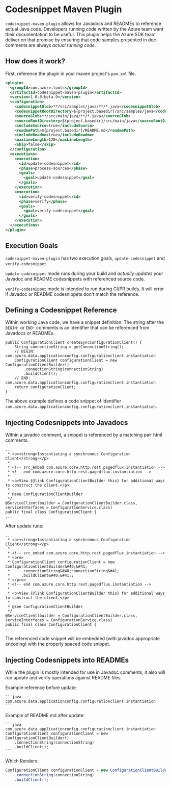 # Codesnippet Maven Plugin

`codesnippet-maven-plugin` allows for Javadocs and READMEs to reference actual Java code. Developers running code 
written by the Azure team want their documentation to be useful. This plugin helps the Azure SDK team deliver on 
that promise by ensuring that code samples presented in doc-comments are always _actual running code_.

## How does it work?

First, reference the plugin in your maven project's `pom.xml` file.

```xml
<plugin>
  <groupId>com.azure.tools</groupId>
  <artifactId>codesnippet-maven-plugin</artifactId>
  <version>1.0.0-beta.9</version>
  <configuration>
    <codesnippetGlob>**/src/samples/java/**/*.java</codesnippetGlob>
    <codesnippetRootDirectory>${project.basedir}/src/samples/java</codesnippetRootDirectory>
    <sourceGlob>**/src/main/java/**/*.java</sourceGlob>
    <sourceRootDirectory>${project.basedir}/src/main/java</sourceRootDirectory>
    <includeSource>true</includeSource>
    <readmePath>${project.basedir}/README.md</readmePath>
    <includeReadme>true</includeReadme>
    <maxLineLength>120</maxLineLength>
    <skip>false</skip>
  </configuration>
  <executions>
    <execution>
      <id>update-codesnippet</id>
      <phase>process-sources</phase>
      <goals>
        <goal>update-codesnippet</goal>
      </goals>
    </execution>
    <execution>
      <id>verify-codesnippet</id>
      <phase>verify</phase>
      <goals>
        <goal>verify-codesnippet</goal>
      </goals>
    </execution>
  </executions>
</plugin>

```

## Execution Goals

`codesnippet-maven-plugin` has two execution goals, `update-codesnippet` and `verify-codesnippet`.

`update-codesnippet` mode runs during your build and _actually updates_ your Javadoc and README codesnippets with 
referenced source code.

`verify-codesnippet` mode is intended to run during CI/PR builds. It will error if Javadoc or README codesnippets don't 
match the reference.

## Defining a Codesnippet Reference

Within working Java code, we have a snippet definition. The string after the `BEGIN:` or `END:` comments is an 
identifier that can be referenced from Javadocs or READMEs.

```
public ConfigurationClient createSyncConfigurationClient() {
    String connectionString = getConnectionString();
    // BEGIN: com.azure.data.applicationconfig.configurationclient.instantiation
    ConfigurationClient configurationClient = new ConfigurationClientBuilder()
        .connectionString(connectionString)
        .buildClient();
    // END: com.azure.data.applicationconfig.configurationclient.instantiation
    return configurationClient;
}
```

The above example defines a code snippet of identifier `com.azure.data.applicationconfig.configurationclient.instantiation`.

## Injecting Codesnippets into Javadocs

Within a javadoc comment, a snippet is referenced by a matching pair html comments.

```
...
 * <p><strong>Instantiating a synchronous Configuration Client</strong></p>
 * 
 * <!-- src_embed com.azure.core.http.rest.pagedflux.instantiation -->
 * <!-- end com.azure.core.http.rest.pagedflux.instantiation -->
 *
 * <p>View {@link ConfigurationClientBuilder this} for additional ways to construct the client.</p>
 *
 * @see ConfigurationClientBuilder
 */
@ServiceClient(builder = ConfigurationClientBuilder.class, serviceInterfaces = ConfigurationService.class)
public final class ConfigurationClient {
...
```

After update runs:
```
...
 * <p><strong>Instantiating a synchronous Configuration Client</strong></p>
 * 
 * <!-- src_embed com.azure.core.http.rest.pagedflux.instantiation -->
 * <pre>
 * ConfigurationClient configurationClient = new ConfigurationClientBuilder&#40;&#41;
 *     .connectionString&#40;connectionString&#41;
 *     .buildClient&#40;&#41;;
 * </pre>
 * <!-- end com.azure.core.http.rest.pagedflux.instantiation -->
 *
 * <p>View {@link ConfigurationClientBuilder this} for additional ways to construct the client.</p>
 *
 * @see ConfigurationClientBuilder
 */
@ServiceClient(builder = ConfigurationClientBuilder.class, serviceInterfaces = ConfigurationService.class)
public final class ConfigurationClient {
...
```

The referenced code snippet will be embedded (with javadoc appropriate encoding) with the properly spaced code snippet.

## Injecting Codesnippets into READMEs

While the plugin is mostly intended for use in Javadoc comments, it also will run update and verify operations against 
README files.

Example reference before update:

````
```java com.azure.data.applicationconfig.configurationclient.instantiation
```
````

Example of README.md after update:

````
```java com.azure.data.applicationconfig.configurationclient.instantiation
ConfigurationClient configurationClient = new ConfigurationClientBuilder()
    .connectionString(connectionString)
    .buildClient();
```
````

Which Renders:

```java com.azure.data.applicationconfig.configurationclient.instantiation
ConfigurationClient configurationClient = new ConfigurationClientBuilder()
    .connectionString(connectionString)
    .buildClient();
```

